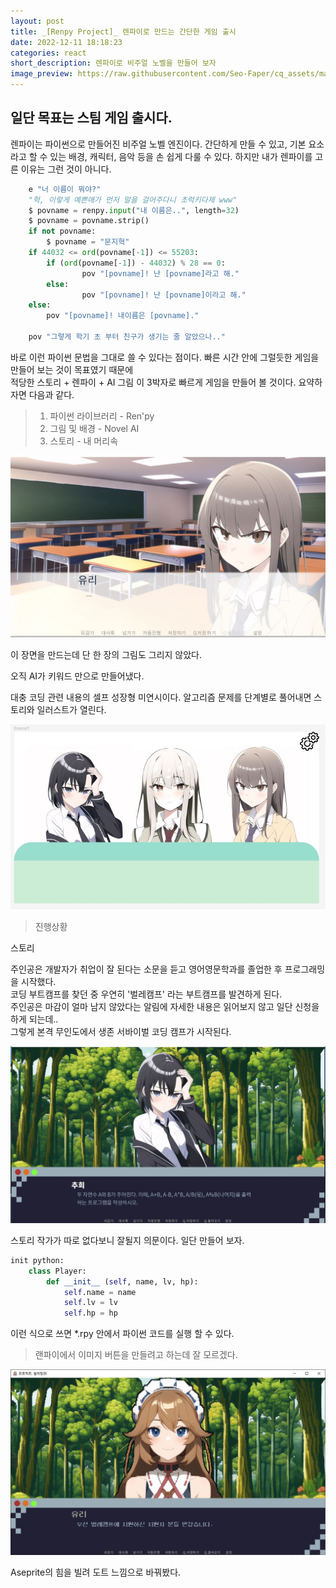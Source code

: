 ```yaml
---
layout: post
title: _[Renpy Project]_ 렌파이로 만드는 간단한 게임 출시
date: 2022-12-11 18:18:23
categories: react
short_description: 렌파이로 비주얼 노벨을 만들어 보자
image_preview: https://raw.githubusercontent.com/Seo-Faper/cq_assets/master/heroes/cos_pr_17_17.png
---
```


## 일단 목표는 스팀 게임 출시다.

렌파이는 파이썬으로 만들어진 비주얼 노벨 엔진이다.
간단하게 만들 수 있고, 기본 요소라고 할 수 있는 배경, 캐릭터, 음악 등을 손 쉽게 다룰 수 있다.
하지만 내가 렌파이를 고른 이유는 그런 것이 아니다.

```py
    e "너 이름이 뭐야?"
    "헉, 이렇게 예쁜애가 먼저 말을 걸어주다니 초럭키다제 www"
    $ povname = renpy.input("내 이름은..", length=32)
    $ povname = povname.strip()
    if not povname:
        $ povname = "문지혁"
    if 44032 <= ord(povname[-1]) <= 55203:
        if (ord(povname[-1]) - 44032) % 28 == 0:
                pov "[povname]! 난 [povname]라고 해."
        else:
                pov "[povname]! 난 [povname]이라고 해."
    else:
        pov "[povname]! 내이름은 [povname]."

    pov "그렇게 학기 초 부터 친구가 생기는 줄 알았으나.."
```

바로 이런 파이썬 문법을 그대로 쓸 수 있다는 점이다.
빠른 시간 안에 그럴듯한 게임을 만들어 보는 것이 목표였기 때문에  
적당한 스토리 + 렌파이 + AI 그림 이 3박자로 빠르게 게임을 만들어 볼 것이다.
요약하자면 다음과 같다.

> 1. 파이썬 라이브러리 - Ren'py
> 2. 그림 및 배경 - Novel AI
> 3. 스토리 - 내 머리속

![](https://raw.githubusercontent.com/Seo-Faper/seo-faper.github.io/main/img/renpy/example1.JPG)

이 장면을 만드는데 단 한 장의 그림도 그리지 않았다.

오직 AI가 키워드 만으로 만들어냈다.

대충 코딩 관련 내용의 셀프 성장형 미연시이다.
알고리즘 문제를 단계별로 풀어내면 스토리와 일러스트가 열린다.

![](https://raw.githubusercontent.com/Seo-Faper/seo-faper.github.io/main/img/renpy/example2.JPG)

> 진행상황

스토리

주인공은 개발자가 취업이 잘 된다는 소문을 듣고 영어영문학과를 졸업한 후 프로그래밍을 시작했다.<br>
코딩 부트캠프를 찾던 중 우연히 '벌레캠프' 라는 부트캠프를 발견하게 된다.<br>
주인공은 마감이 얼마 남지 않았다는 알림에 자세한 내용은 읽어보지 않고 일단 신청을 하게 되는데..<br>
그렇게 본격 무인도에서 생존 서바이벌 코딩 캠프가 시작된다. <br>

![](https://raw.githubusercontent.com/Seo-Faper/seo-faper.github.io/main/img/renpy/example3.JPG)

스토리 작가가 따로 없다보니 잘될지 의문이다. 일단 만들어 보자.

```py
init python:
    class Player:
        def __init__ (self, name, lv, hp):
            self.name = name
            self.lv = lv
            self.hp = hp


```

이런 식으로 쓰면 \*.rpy 안에서 파이썬 코드를 실행 할 수 있다.

> 랜파이에서 이미지 버튼을 만들려고 하는데 잘 모르겠다.

![](https://raw.githubusercontent.com/Seo-Faper/seo-faper.github.io/main/img/renpy/example4.JPG)

Aseprite의 힘을 빌려 도트 느낌으로 바꿔봤다.
